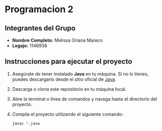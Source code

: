 # Programacion 2
## Integrantes del Grupo

- **Nombre Completo:** Melissa Oriana Mareco
- **Legajo:** 1148938

## Instrucciones para ejecutar el proyecto

1. Asegúrate de tener instalado **Java** en tu máquina. Si no lo tienes, puedes descargarlo desde el sitio oficial de [Java](https://www.oracle.com/java/technologies/javase-jdk11-downloads.html).
2. Descarga o clona este repositorio en tu máquina local.
3. Abre la terminal o línea de comandos y navega hasta el directorio del proyecto.
4. Compila el proyecto utilizando el siguiente comando:

   ```bash
   javac *.java

